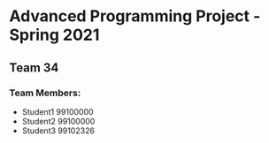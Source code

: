 # Advanced Programming Project - Spring 2021
## Team 34

### Team Members:
- Student1 99100000
- Student2 99100000
- Student3 99102326
